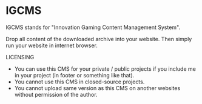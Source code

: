 # IGCMS
IGCMS stands for "Innovation Gaming Content Management System".

Drop all content of the downloaded archive into your website.
Then simply run your website in internet browser.

LICENSING
- You can use this CMS for your private / public projects if you include me in your project (in footer or something like that).
- You cannot use this CMS in closed-source projects.
- You cannot upload same version as this CMS on another websites without permission of the author.
